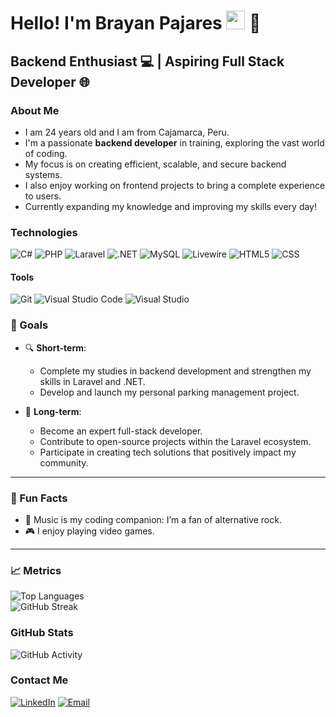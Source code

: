 <h1>Hello! I'm Brayan Pajares <img src="https://raw.githubusercontent.com/iampavangandhi/iampavangandhi/master/gifs/Hi.gif" width="30px"> 🚀</h1>
<h2>Backend Enthusiast 💻 | Aspiring Full Stack Developer 🌐</h2>

### About Me
- I am 24 years old and I am from Cajamarca, Peru.
- I'm a passionate **backend developer** in training, exploring the vast world of coding.
- My focus is on creating efficient, scalable, and secure backend systems.
- I also enjoy working on frontend projects to bring a complete experience to users.
- Currently expanding my knowledge and improving my skills every day!

### Technologies
  ![C#](https://img.shields.io/badge/-C%23-333333?style=flat&logo=csharp&logoColor=239120)
  ![PHP](https://img.shields.io/badge/-PHP-333333?style=flat&logo=php)
  ![Laravel](https://img.shields.io/badge/-Laravel-333333?style=flat&logo=laravel)
  ![.NET](https://img.shields.io/badge/-dotNET-333333?style=flat&logo=.net)
  ![MySQL](https://img.shields.io/badge/-MySQL-333333?style=flat&logo=mysql)
  ![Livewire](https://img.shields.io/badge/-Livewire-333333?style=flat&logo=laravel)
  ![HTML5](https://img.shields.io/badge/-HTML5-333333?style=flat&logo=HTML5)
  ![CSS](https://img.shields.io/badge/-CSS-333333?style=flat&logo=CSS3&logoColor=1572B6)

#### Tools
  ![Git](https://img.shields.io/badge/-Git-333333?style=flat&logo=git)
  ![Visual Studio Code](https://img.shields.io/badge/-VS%20Code-333333?style=flat&logo=visual-studio-code&logoColor=007ACC)
  ![Visual Studio](https://img.shields.io/badge/-Visual%20Studio-333333?style=flat&logo=visualstudio&logoColor=5C2D91)

### 🎯 Goals  
- 🔍 **Short-term**:  
  - Complete my studies in backend development and strengthen my skills in Laravel and .NET.  
  - Develop and launch my personal parking management project.  

- 🚀 **Long-term**:  
  - Become an expert full-stack developer.  
  - Contribute to open-source projects within the Laravel ecosystem.  
  - Participate in creating tech solutions that positively impact my community.  

---

### 🌱 Fun Facts  
- 🎵 Music is my coding companion: I’m a fan of alternative rock.  
- 🎮 I enjoy playing video games.  

---

### 📈 Metrics  
![Top Languages](https://github-readme-stats.vercel.app/api/top-langs/?username=BraynPa&layout=compact&theme=radical)  
![GitHub Streak](https://github-readme-streak-stats.herokuapp.com/?user=BraynPa&theme=radical)  

### GitHub Stats
![GitHub Activity](https://github-readme-stats.vercel.app/api?username=BraynPa&show_icons=true&theme=radical)

### Contact Me
<a href="https://www.linkedin.com/in/brayan-emilio-pajares-casas-9256042a8"><img alt="LinkedIn" src="https://img.shields.io/badge/LinkedIn-Brayan%Pajares-blue?style=flat-square&logo=linkedin"></a>
<a href="mailto:pajarescasasemilio@gmail.com"><img alt="Email" src="https://img.shields.io/badge/Gmail-pajarescasasemilio@gmail.com-blue?style=flat-square&logo=gmail"></a>


